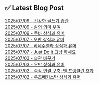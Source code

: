 
## ✅ Latest Blog Post
 
[2025/07/09 - 건강한 글쓰기 습관](https://3hongstore.tistory.com/358) <br/>
[2025/07/09 - 삶의 의미 부여](https://3hongstore.tistory.com/357) <br/>
[2025/07/09 - 쿠바 상식과 유머](https://3hongstore.tistory.com/356) <br/>
[2025/07/07 - 오만 상식과 유머](https://3hongstore.tistory.com/355) <br/>
[2025/07/07 - 베네수엘라 상식과 유머](https://3hongstore.tistory.com/354) <br/>
[2025/07/07 - Just Do it 그냥 하세요](https://3hongstore.tistory.com/353) <br/>
[2025/07/03 - 습관 바꾸기](https://3hongstore.tistory.com/352) <br/>
[2025/07/03 - 오만 상식과 유머](https://3hongstore.tistory.com/351) <br/>
[2025/07/02 - 즉각 연결 구축: 벤 프랭클린 효과](https://3hongstore.tistory.com/350) <br/>
[2025/07/02 - 우즈베키스탄 상식과 유머](https://3hongstore.tistory.com/349) <br/>
